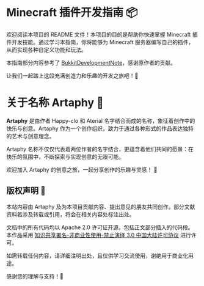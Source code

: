 # Minecraft 插件开发指南 📦

欢迎阅读本项目的 README 文件！本项目的目的是帮助你快速掌握 Minecraft 插件开发技能。通过学习本指南，你将能够为 Minecraft 服务器编写自己的插件，从而实现各种自定义功能和玩法。

本指南部分内容参考了 [BukkitDevelopmentNote](https://github.com/tdiant/BukkitDevelopmentNote.git)，感谢原作者的贡献。

让我们一起踏上这段充满创造力和乐趣的开发之旅吧！🚀

# 关于名称 Artaphy 🎨

**Artaphy** 是由作者 Happy-clo 和 Aterial 名字结合而成的名称，象征着创作中的快乐与创意。Artaphy 作为一个创作组织，致力于通过各种形式的作品表达独特的艺术与创意理念。

Artaphy 名称不仅仅代表着两位作者的名字结合，更蕴含着他们共同的愿景：在快乐的氛围中，不断探索与实现创意的无限可能。

欢迎加入 Artaphy 的创意之旅，一起分享创作的乐趣与灵感！ 🌟

## 版权声明 📜

本站内容由 Artaphy 及为本项目贡献内容、提出意见的朋友共同创作。部分文献资料若涉及转载或引用，将会在相关内容处标注出处。

文档中的所有代码均以 Apache 2.0 许可证开源，包括正文部分插入的代码段。  
本作品采用 [知识共享署名-非商业性使用-禁止演绎 3.0 中国大陆许可协议](http://creativecommons.org/licenses/by-nc-nd/3.0/cn/) 进行许可。

如需转载任何内容，请详细注明出处，且仅供学习交流使用，谢绝用于商业化用途。

感谢您的理解与支持！🙏
